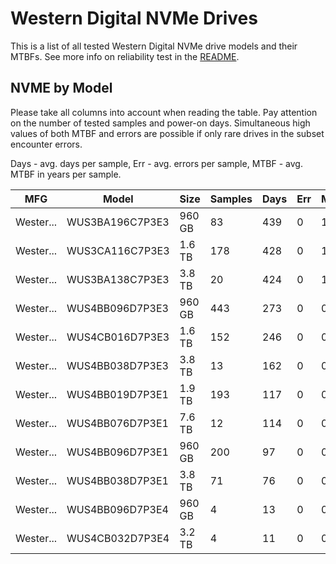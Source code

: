 Western Digital NVMe Drives
===========================

This is a list of all tested Western Digital NVMe drive models and their MTBFs. See more
info on reliability test in the [README](https://github.com/linuxhw/EnterpriseDrive).

NVME by Model
------------

Please take all columns into account when reading the table. Pay attention on the
number of tested samples and power-on days. Simultaneous high values of both MTBF
and errors are possible if only rare drives in the subset encounter errors.

Days - avg. days per sample,
Err  - avg. errors per sample,
MTBF - avg. MTBF in years per sample.

| MFG       | Model              | Size   | Samples | Days  | Err   | MTBF |
|-----------|--------------------|--------|---------|-------|-------|------|
| Wester... | WUS3BA196C7P3E3    | 960 GB | 83      | 439   | 0     | 1.20   |
| Wester... | WUS3CA116C7P3E3    | 1.6 TB | 178     | 428   | 0     | 1.17   |
| Wester... | WUS3BA138C7P3E3    | 3.8 TB | 20      | 424   | 0     | 1.16   |
| Wester... | WUS4BB096D7P3E3    | 960 GB | 443     | 273   | 0     | 0.75   |
| Wester... | WUS4CB016D7P3E3    | 1.6 TB | 152     | 246   | 0     | 0.68   |
| Wester... | WUS4BB038D7P3E3    | 3.8 TB | 13      | 162   | 0     | 0.44   |
| Wester... | WUS4BB019D7P3E1    | 1.9 TB | 193     | 117   | 0     | 0.32   |
| Wester... | WUS4BB076D7P3E1    | 7.6 TB | 12      | 114   | 0     | 0.31   |
| Wester... | WUS4BB096D7P3E1    | 960 GB | 200     | 97    | 0     | 0.27   |
| Wester... | WUS4BB038D7P3E1    | 3.8 TB | 71      | 76    | 0     | 0.21   |
| Wester... | WUS4BB096D7P3E4    | 960 GB | 4       | 13    | 0     | 0.04   |
| Wester... | WUS4CB032D7P3E4    | 3.2 TB | 4       | 11    | 0     | 0.03   |
